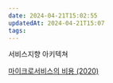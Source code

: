 ```yaml
---
date: 2024-04-21T15:02:55
updatedAt: 2024-04-21T15:07
tags: 
---
```

서비스지향 아키텍쳐

[마이크로서비스의 비용 (2020)](https://news.hada.io/topic?id=11606)